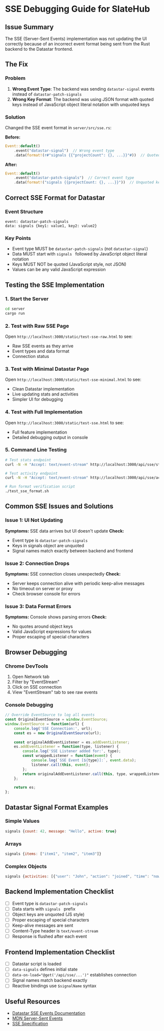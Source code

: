 # SSE Debugging Guide for SlateHub

## Issue Summary

The SSE (Server-Sent Events) implementation was not updating the UI correctly because of an incorrect event format being sent from the Rust backend to the Datastar frontend.

## The Fix

### Problem
1. **Wrong Event Type**: The backend was sending `datastar-signal` events instead of `datastar-patch-signals`
2. **Wrong Key Format**: The backend was using JSON format with quoted keys instead of JavaScript object literal notation with unquoted keys

### Solution
Changed the SSE event format in `server/src/sse.rs`:

**Before:**
```rust
Event::default()
    .event("datastar-signal")  // Wrong event type
    .data(format!(r#"signals {{"projectCount": {}, ...}}"#))  // Quoted keys (JSON)
```

**After:**
```rust
Event::default()
    .event("datastar-patch-signals")  // Correct event type
    .data(format!("signals {{projectCount: {}, ...}}"))  // Unquoted keys (JS object literal)
```

## Correct SSE Format for Datastar

### Event Structure
```
event: datastar-patch-signals
data: signals {key1: value1, key2: value2}
```

### Key Points
- Event type MUST be `datastar-patch-signals` (not `datastar-signal`)
- Data MUST start with `signals ` followed by JavaScript object literal notation
- Keys MUST NOT be quoted (JavaScript style, not JSON)
- Values can be any valid JavaScript expression

## Testing the SSE Implementation

### 1. Start the Server
```bash
cd server
cargo run
```

### 2. Test with Raw SSE Page
Open `http://localhost:3000/static/test-sse-raw.html` to see:
- Raw SSE events as they arrive
- Event types and data format
- Connection status

### 3. Test with Minimal Datastar Page
Open `http://localhost:3000/static/test-sse-minimal.html` to see:
- Clean Datastar implementation
- Live updating stats and activities
- Simpler UI for debugging

### 4. Test with Full Implementation
Open `http://localhost:3000/static/test-sse.html` to see:
- Full feature implementation
- Detailed debugging output in console

### 5. Command Line Testing
```bash
# Test stats endpoint
curl -N -H "Accept: text/event-stream" http://localhost:3000/api/sse/stats

# Test activity endpoint
curl -N -H "Accept: text/event-stream" http://localhost:3000/api/sse/activity

# Run format verification script
./test_sse_format.sh
```

## Common SSE Issues and Solutions

### Issue 1: UI Not Updating
**Symptoms:** SSE data arrives but UI doesn't update
**Check:**
- Event type is `datastar-patch-signals`
- Keys in signals object are unquoted
- Signal names match exactly between backend and frontend

### Issue 2: Connection Drops
**Symptoms:** SSE connection closes unexpectedly
**Check:**
- Server keeps connection alive with periodic keep-alive messages
- No timeout on server or proxy
- Check browser console for errors

### Issue 3: Data Format Errors
**Symptoms:** Console shows parsing errors
**Check:**
- No quotes around object keys
- Valid JavaScript expressions for values
- Proper escaping of special characters

## Browser Debugging

### Chrome DevTools
1. Open Network tab
2. Filter by "EventStream"
3. Click on SSE connection
4. View "EventStream" tab to see raw events

### Console Debugging
```javascript
// Override EventSource to log all events
const OriginalEventSource = window.EventSource;
window.EventSource = function(url) {
    console.log('SSE Connection:', url);
    const es = new OriginalEventSource(url);
    
    const originalAddEventListener = es.addEventListener;
    es.addEventListener = function(type, listener) {
        console.log('SSE Listener added for:', type);
        const wrappedListener = function(event) {
            console.log(`SSE Event [${type}]:`, event.data);
            listener.call(this, event);
        };
        return originalAddEventListener.call(this, type, wrappedListener);
    };
    
    return es;
};
```

## Datastar Signal Format Examples

### Simple Values
```javascript
signals {count: 42, message: "Hello", active: true}
```

### Arrays
```javascript
signals {items: ["item1", "item2", "item3"]}
```

### Complex Objects
```javascript
signals {activities: [{"user": "John", "action": "joined", "time": "now"}]}
```

## Backend Implementation Checklist

- [ ] Event type is `datastar-patch-signals`
- [ ] Data starts with `signals ` prefix
- [ ] Object keys are unquoted (JS style)
- [ ] Proper escaping of special characters
- [ ] Keep-alive messages are sent
- [ ] Content-Type header is `text/event-stream`
- [ ] Response is flushed after each event

## Frontend Implementation Checklist

- [ ] Datastar script is loaded
- [ ] `data-signals` defines initial state
- [ ] `data-on-load="@get('/api/sse/...')"` establishes connection
- [ ] Signal names match backend exactly
- [ ] Reactive bindings use `$signalName` syntax

## Useful Resources

- [Datastar SSE Events Documentation](https://data-star.dev/reference/sse_events)
- [MDN Server-Sent Events](https://developer.mozilla.org/en-US/docs/Web/API/Server-sent_events)
- [SSE Specification](https://html.spec.whatwg.org/multipage/server-sent-events.html)